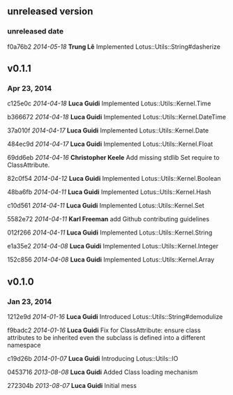 ## unreleased version
### unreleased date

f0a76b2 _2014-05-18_ **Trung Lê** Implemented Lotus::Utils::String#dasherize

## v0.1.1
### Apr 23, 2014

c125e0c _2014-04-18_ **Luca Guidi** Implemented Lotus::Utils::Kernel.Time

b366672 _2014-04-18_ **Luca Guidi** Implemented Lotus::Utils::Kernel.DateTime

37a010f _2014-04-17_ **Luca Guidi** Implemented Lotus::Utils::Kernel.Date

484ec9d _2014-04-17_ **Luca Guidi** Implemented Lotus::Utils::Kernel.Float

69dd6eb _2014-04-16_ **Christopher Keele** Add missing stdlib Set require to ClassAttribute.

82c0f54 _2014-04-12_ **Luca Guidi** Implemented Lotus::Utils::Kernel.Boolean

48ba6fb _2014-04-11_ **Luca Guidi** Implemented Lotus::Utils::Kernel.Hash

c10d561 _2014-04-11_ **Luca Guidi** Implemented Lotus::Utils::Kernel.Set

5582e72 _2014-04-11_ **Karl Freeman** add Github contributing guidelines

012f266 _2014-04-11_ **Luca Guidi** Implemented Lotus::Utils::Kernel.String

e1a35e2 _2014-04-08_ **Luca Guidi** Implemented Lotus::Utils::Kernel.Integer

152c856 _2014-04-08_ **Luca Guidi** Implemented Lotus::Utils::Kernel.Array

## v0.1.0
### Jan 23, 2014

1212e9d _2014-01-16_ **Luca Guidi** Introduced Lotus::Utils::String#demodulize

f9badc2 _2014-01-16_ **Luca Guidi** Fix for ClassAttribute: ensure class attributes to be inherited even the subclass is defined into a different namespace

c19d26b _2014-01-07_ **Luca Guidi** Introducing Lotus::Utils::IO

0453716 _2013-08-08_ **Luca Guidi** Added Class loading mechanism

272304b _2013-08-07_ **Luca Guidi** Initial mess

